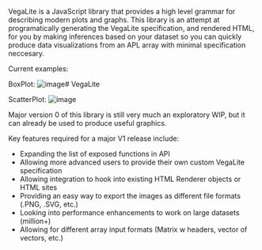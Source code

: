 
VegaLite is a JavaScript library that provides a high level grammar for describing modern plots and graphs. 
This library is an attempt at programatically generating the VegaLite specification, and rendered HTML, for you by making inferences based on your dataset so you can quickly produce data visualizations from an APL array with minimal specification neccesary.

Current examples:

BoxPlot:
![image](https://github.com/JoshDavid/VegaLite/assets/31487826/1a6ec55c-1b42-46e2-a979-f17f1856780e)# VegaLite

ScatterPlot:
![image](https://github.com/JoshDavid/VegaLite/assets/31487826/6eed15fa-818c-49fa-88b7-23a6b6bfcae7)



Major version 0 of this library is still very much an exploratory WIP, but it can already be used to produce useful graphics. 

Key features required for a major V1 release include:
  - Expanding the list of exposed functions in API
  - Allowing more advanced users to provide their own custom VegaLite specification
  - Allowing integration to hook into existing HTML Renderer objects or HTML sites
  - Providing an easy way to export the images as different file formats (.PNG, .SVG, etc.)
  - Looking into performance enhancements to work on large datasets (million+)
  - Allowing for different array input formats (Matrix w headers, vector of vectors, etc.)

